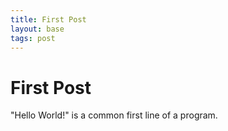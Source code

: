 ```yaml
---
title: First Post
layout: base
tags: post
---
```


# First Post

"Hello World!" is a common first line of a program.

